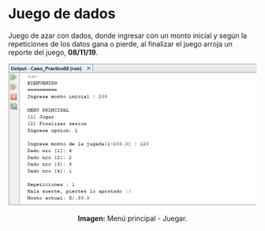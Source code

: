 # Juego de dados
Juego de azar con dados, donde ingresar con un monto inicial y según la repeticiones de los datos gana o pierde, al finalizar el juego arroja un reporte del juego, **08/11/19**.

<div align="center">
<img src="src/media/menu-principal.png">
<p><strong>Imagen:</strong> Menú principal - Juegar.</p>
</div>

